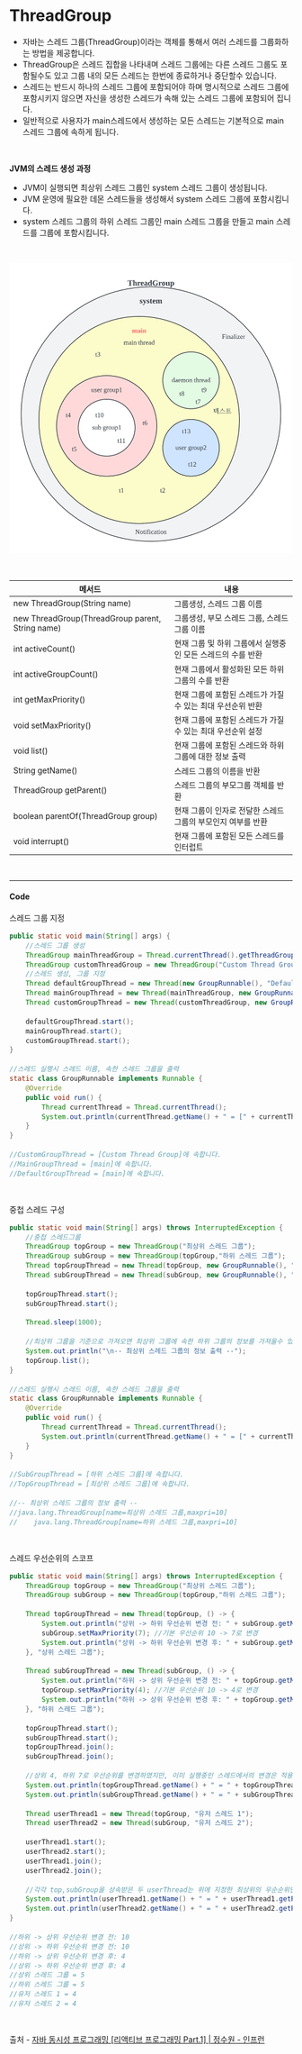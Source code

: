# ThreadGroup

* 자바는 스레드 그룹(ThreadGroup)이라는 객체를 통해서 여러 스레드를 그룹화하는 방법을 제공합니다.
* ThreadGroup은 스레드 집합을 나타내며 스레드 그룹에는 다른 스레드 그룹도 포함될수도 있고 그룹 내의 모든 스레드는 한번에 종료하거나 중단할수 있습니다.
* 스레드는 반드시 하나의 스레드 그룹에 포함되어야 하며 명시적으로 스레드 그룹에 포함시키지 않으면 자신을 생성한 스레드가 속해 있는 스레드 그룹에 포함되어 집니다.
* 일반적으로 사용자가 main스레드에서 생성하는 모든 스레드는 기본적으로 main 스레드 그룹에 속하게 됩니다.

</br>

**JVM의 스레드 생성 과정**

* JVM이 실행되면 최상위 스레드 그룹인 system 스레드 그룹이 생성됩니다.
* JVM 운영에 필요한 데몬 스레드들을 생성해서 system 스레드 그룹에 포함시킴니다.
* system 스레드 그룹의 하위 스레드 그룹인 main 스레드 그룹을 만들고 main 스레드를 그룹에 포함시킴니다.

</br>

![ThreadGroup](./img/thread/ThreadGroup.png)

</br>

|메서드|내용|
|------|---|
|new ThreadGroup(String name)|그룹생성, 스레드 그룹 이름|
|new ThreadGroup(ThreadGroup parent, String name)|그룹생성, 부모 스레드 그룹, 스레드 그룹 이름|
|int activeCount()|현재 그룹 및 하위 그룹에서 실행중인 모든 스레드의 수를 반환|
|int activeGroupCount()|현재 그룹에서 활성화된 모든 하위 그룹의 수를 반환|
|int getMaxPriority()|현재 그룹에 포함된 스레드가 가질 수 있는 최대 우선순위 반환|
|void setMaxPriority()|현재 그룹에 포함된 스레드가 가질 수 있는 최대 우선순위 설정|
|void list()|현재 그룹에 포함된 스레드와 하위 그룹에 대한 정보 출력|
|String getName()|스레드 그룹의 이름을 반환|
|ThreadGroup getParent()|스레드 그룹의 부모그룹 객체를 반환|
|boolean parentOf(ThreadGroup group)|현재 그룹이 인자로 전달한 스레드 그룹의 부모인지 여부를 반환|
|void interrupt()|현재 그룹에 포함된 모든 스레드를 인터럽트|

</br>

- - -

#### Code

스레드 그룹 지정
```java
public static void main(String[] args) {
    //스레드 그룹 생성
    ThreadGroup mainThreadGroup = Thread.currentThread().getThreadGroup();
    ThreadGroup customThreadGroup = new ThreadGroup("Custom Thread Group");
    //스레드 생성, 그룹 지정
    Thread defaultGroupThread = new Thread(new GroupRunnable(), "DefaultGroupThread");
    Thread mainGroupThread = new Thread(mainThreadGroup, new GroupRunnable(), "MainGroupThread");
    Thread customGroupThread = new Thread(customThreadGroup, new GroupRunnable(), "CustomGroupThread");

    defaultGroupThread.start();
    mainGroupThread.start();
    customGroupThread.start();
}

//스레드 실행시 스레드 이름, 속한 스레드 그룹을 출력
static class GroupRunnable implements Runnable {
    @Override
    public void run() {
        Thread currentThread = Thread.currentThread();
        System.out.println(currentThread.getName() + " = [" + currentThread.getThreadGroup().getName() + "]에 속합니다.");
    }
}

//CustomGroupThread = [Custom Thread Group]에 속합니다.
//MainGroupThread = [main]에 속합니다.
//DefaultGroupThread = [main]에 속합니다.
```

</br>

중첩 스레드 구성
```java
public static void main(String[] args) throws InterruptedException {
    //중첩 스레드그룹
    ThreadGroup topGroup = new ThreadGroup("최상위 스레드 그룹");
    ThreadGroup subGroup = new ThreadGroup(topGroup,"하위 스레드 그룹");
    Thread topGroupThread = new Thread(topGroup, new GroupRunnable(), "TopGroupThread");
    Thread subGroupThread = new Thread(subGroup, new GroupRunnable(), "SubGroupThread");

    topGroupThread.start();
    subGroupThread.start();

    Thread.sleep(1000);

    //최상위 그룹을 기준으로 가져오면 최상위 그룹에 속한 하위 그룹의 정보를 가져올수 있습니다.
    System.out.println("\n-- 최상위 스레드 그룹의 정보 출력 --");
    topGroup.list();
}

//스레드 실행시 스레드 이름, 속한 스레드 그룹을 출력
static class GroupRunnable implements Runnable {
    @Override
    public void run() {
        Thread currentThread = Thread.currentThread();
        System.out.println(currentThread.getName() + " = [" + currentThread.getThreadGroup().getName() + "]에 속합니다.");
    }
}

//SubGroupThread = [하위 스레드 그룹]에 속합니다.
//TopGroupThread = [최상위 스레드 그룹]에 속합니다.

//-- 최상위 스레드 그룹의 정보 출력 --
//java.lang.ThreadGroup[name=최상위 스레드 그룹,maxpri=10]
//    java.lang.ThreadGroup[name=하위 스레드 그룹,maxpri=10]
```

</br>

스레드 우선순위의 스코프
```java
public static void main(String[] args) throws InterruptedException {
    ThreadGroup topGroup = new ThreadGroup("최상위 스레드 그룹");
    ThreadGroup subGroup = new ThreadGroup(topGroup,"하위 스레드 그룹");

    Thread topGroupThread = new Thread(topGroup, () -> {
        System.out.println("상위 -> 하위 우선순위 변경 전: " + subGroup.getMaxPriority());
        subGroup.setMaxPriority(7); //기본 우선순위 10 -> 7로 변경
        System.out.println("상위 -> 하위 우선순위 변경 후: " + subGroup.getMaxPriority());
    }, "상위 스레드 그룹");

    Thread subGroupThread = new Thread(subGroup, () -> {
        System.out.println("하위 -> 상위 우선순위 변경 전: " + topGroup.getMaxPriority());
        topGroup.setMaxPriority(4); //기본 우선순위 10 -> 4로 변경
        System.out.println("하위 -> 상위 우선순위 변경 후: " + topGroup.getMaxPriority());
    }, "하위 스레드 그룹");

    topGroupThread.start();
    subGroupThread.start();
    topGroupThread.join();
    subGroupThread.join();

    //상위 4, 하위 7로 우선순위를 변경하였지만, 이미 실행중인 스레드에서의 변경은 적용되지 않는다
    System.out.println(topGroupThread.getName() + " = " + topGroupThread.getPriority());
    System.out.println(subGroupThread.getName() + " = " + subGroupThread.getPriority());

    Thread userThread1 = new Thread(topGroup, "유저 스레드 1");
    Thread userThread2 = new Thread(subGroup, "유저 스레드 2");

    userThread1.start();
    userThread2.start();
    userThread1.join();
    userThread2.join();

    //각각 top,subGroup을 상속받은 두 userThread는 위에 지정한 최상위의 우순순위인 4를 넘지 않는다
    System.out.println(userThread1.getName() + " = " + userThread1.getPriority());
    System.out.println(userThread2.getName() + " = " + userThread2.getPriority());
}

//하위 -> 상위 우선순위 변경 전: 10
//상위 -> 하위 우선순위 변경 전: 10
//하위 -> 상위 우선순위 변경 후: 4
//상위 -> 하위 우선순위 변경 후: 4
//상위 스레드 그룹 = 5
//하위 스레드 그룹 = 5
//유저 스레드 1 = 4
//유저 스레드 2 = 4
```

</br>

출처 - 
 [자바 동시성 프로그래밍 \[리액티브 프로그래밍 Part.1\] | 정수원 - 인프런](https://www.inflearn.com/course/%EC%9E%90%EB%B0%94-%EB%8F%99%EC%8B%9C%EC%84%B1-%ED%94%84%EB%A1%9C%EA%B7%B8%EB%9E%98%EB%B0%8D-%EB%A6%AC%EC%95%A1%ED%8B%B0%EB%B8%8C-part1/dashboard)


